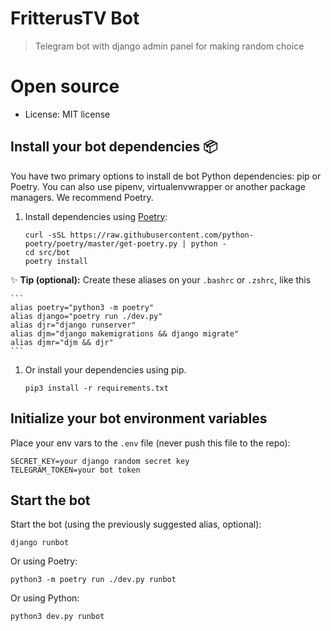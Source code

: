 # FritterusTV Bot

> Telegram bot with django admin panel for making random choice


# Open source
* License: MIT license


## Install your bot dependencies 📦

You have two primary options to install de bot Python dependencies: pip or Poetry. You can also use pipenv, virtualenvwrapper or another package managers. We recommend Poetry.

1. Install dependencies using [Poetry](https://python-poetry.org):

    ```
    curl -sSL https://raw.githubusercontent.com/python-poetry/poetry/master/get-poetry.py | python -
    cd src/bot
    poetry install
    ```

✨ **Tip (optional):** Create these aliases on your `.bashrc` or `.zshrc`, like this

    ```
    alias poetry="python3 -m poetry"
    alias django="poetry run ./dev.py"
    alias djr="django runserver"
    alias djm="django makemigrations && django migrate"
    alias djmr="djm && djr"
    ```

1. Or install your dependencies using pip.

    ```
    pip3 install -r requirements.txt
    ```
## Initialize your bot environment variables

Place your env vars to the `.env` file (never push this file to the repo):

    SECRET_KEY=your django random secret key
    TELEGRAM_TOKEN=your bot token


## Start the bot

Start the bot (using the previously suggested alias, optional):

    django runbot

Or using Poetry:

    python3 -m poetry run ./dev.py runbot

Or using Python:

    python3 dev.py runbot

